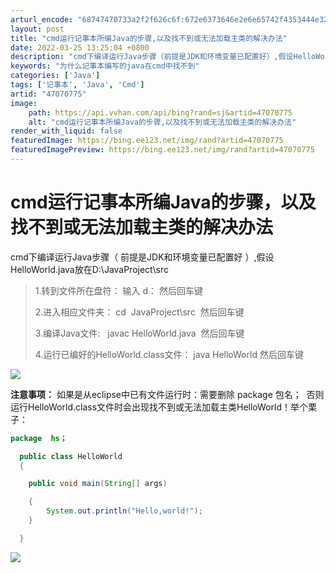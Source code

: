 ```yaml
---
arturl_encode: "68747470733a2f2f626c6f:672e6373646e2e6e65742f4353444e32343937323432303431:2f61727469636c652f64657461696c732f3437303730373735"
layout: post
title: "cmd运行记事本所编Java的步骤,以及找不到或无法加载主类的解决办法"
date: 2022-03-25 13:25:04 +0800
description: "cmd下编译运行Java步骤（前提是JDK和环境变量已配置好）,假设HelloWorld.java放"
keywords: "为什么记事本编写的java在cmd中找不到"
categories: ['Java']
tags: ['记事本', 'Java', 'Cmd']
artid: "47070775"
image:
    path: https://api.vvhan.com/api/bing?rand=sj&artid=47070775
    alt: "cmd运行记事本所编Java的步骤,以及找不到或无法加载主类的解决办法"
render_with_liquid: false
featuredImage: https://bing.ee123.net/img/rand?artid=47070775
featuredImagePreview: https://bing.ee123.net/img/rand?artid=47070775
---
```


# cmd运行记事本所编Java的步骤，以及找不到或无法加载主类的解决办法

cmd下编译运行Java步骤（
前提是JDK和环境变量已配置好
）,假设HelloWorld.java放在D:\JavaProject\src

> 1.转到文件所在盘符： 输入 d： 然后回车键
>   
> 2.进入相应文件夹： cd  JavaProject\src  然后回车键
>   
> 3.编译Java文件:   javac HelloWorld.java  然后回车键
>
> 4.运行已编好的HelloWorld.class文件： java HelloWorld 然后回车键

![](https://i-blog.csdnimg.cn/blog_migrate/016da34f5126c112e12b176d02ad3b79.jpeg)
  
  

**注意事项：**
如果是从eclipse中已有文件运行时：需要删除 package 包名；  否则运行HelloWorld.class文件时会出现找不到或无法加载主类HelloWorld！举个栗子：

```java
package  hs；

  public class HelloWorld
  { 

    public void main(String[] args)

    {
        System.out.println("Hello,world!");
    }

  }
```

**![](https://i-blog.csdnimg.cn/blog_migrate/1db6c545569f2efcf2933cdc4427a5a3.jpeg)**